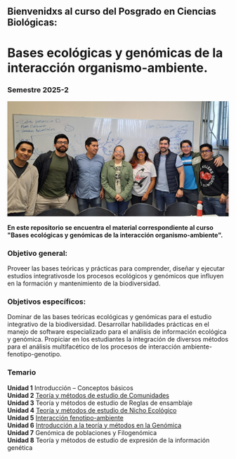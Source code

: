 ## Bienvenidxs al curso del Posgrado en Ciencias Biológicas:
# Bases ecológicas y genómicas de la interacción organismo-ambiente.

### Semestre 2025-2 

![Semestre 2025-2](Unidad_4/figuras/20250213_134821.jpg) 

**En este repositorio se encuentra el material correspondiente al curso "Bases ecológicas y genómicas de la interacción organismo-ambiente".**

### Objetivo general:
Proveer las bases teóricas y prácticas para comprender, diseñar y ejecutar estudios integrativosde los procesos ecológicos y genómicos que influyen en la formación y mantenimiento de la biodiversidad.

### Objetivos específicos:
Dominar de las bases teóricas ecológicas y genómicas para el estudio integrativo de la biodiversidad.
Desarrollar habilidades prácticas en el manejo de software especializado para el análisis de información ecológica y genómica.
Propiciar en los estudiantes la integración de diversos métodos para el análisis multifacético de los procesos de interacción ambiente-fenotipo-genotipo.
 
### Temario  
**Unidad 1** Introducción – Conceptos básicos  
**Unidad 2** [Teoría y métodos de estudio de Comunidades](https://github.com/Ornitologia-MZFC/PCB_2025-2/tree/main/Unidad_2)  
**Unidad 3** Teoría y métodos de estudio de Reglas de ensamblaje  
**Unidad 4** [Teoría y métodos de estudio de Nicho Ecológico](https://github.com/Ornitologia-MZFC/PCB_2025-2/blob/main/Unidad_4/unidad_4.md)  
**Unidad 5** [Interacción fenotipo-ambiente](https://github.com/Ornitologia-MZFC/PCB_2025-2/blob/main/Unidad_5/presentacion_unidad_5.md)  
**Unidad 6** [Introducción a la teoría y métodos en la Genómica](https://github.com/Ornitologia-MZFC/PCB_2025-2/blob/main/Unidad_6/Unidad%206.%20Introducci%C3%B3n%20a%20la%20teor%C3%ADa%20y%20m%C3%A9todos%20en%20la%20Gen%C3%B3mica%201.md)  
**Unidad 7** Genómica de poblaciones y Filogenómica  
**Unidad 8** Teoría y métodos de estudio de expresión de la información genética
